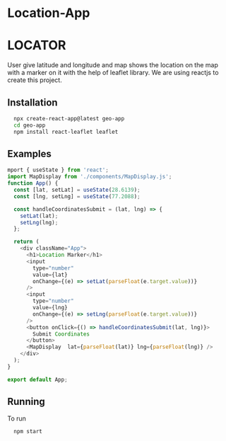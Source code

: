 # Location-App

# LOCATOR

User give latitude and longitude and map shows the location on the map with a marker on it with the help of leaflet library. We are using reactjs to create this project.


## Installation

```bash
  npx create-react-app@latest geo-app
  cd geo-app
  npm install react-leaflet leaflet
```
    
## Examples

```javascript
mport { useState } from 'react';
import MapDisplay from './components/MapDisplay.js';
function App() {
  const [lat, setLat] = useState(28.6139);
  const [lng, setLng] = useState(77.2088);

  const handleCoordinatesSubmit = (lat, lng) => {
    setLat(lat);
    setLng(lng);
  };

  return (
    <div className="App">
      <h1>Location Marker</h1>
      <input
        type="number"
        value={lat}
        onChange={(e) => setLat(parseFloat(e.target.value))}
      />
      <input
        type="number"
        value={lng}
        onChange={(e) => setLng(parseFloat(e.target.value))}
      />
      <button onClick={() => handleCoordinatesSubmit(lat, lng)}>
        Submit Coordinates
      </button>
      <MapDisplay  lat={parseFloat(lat)} lng={parseFloat(lng)} />
    </div>
  );
}

export default App;

```


## Running

To run

```bash
  npm start
```

